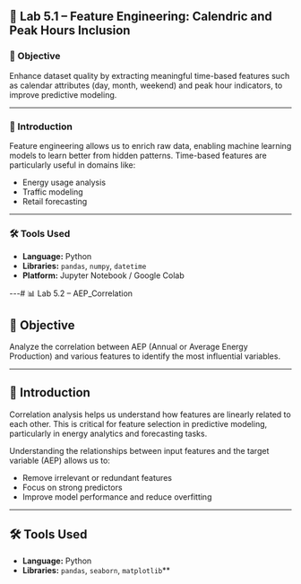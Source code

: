 ## 📌 Lab 5.1 – Feature Engineering: Calendric and Peak Hours Inclusion

### 🎯 Objective
Enhance dataset quality by extracting meaningful time-based features such as calendar attributes (day, month, weekend) and peak hour indicators, to improve predictive modeling.

---

### 📖 Introduction
Feature engineering allows us to enrich raw data, enabling machine learning models to learn better from hidden patterns. Time-based features are particularly useful in domains like:

- Energy usage analysis
- Traffic modeling
- Retail forecasting

---

### 🛠 Tools Used
- **Language:** Python  
- **Libraries:** `pandas`, `numpy`, `datetime`  
- **Platform:** Jupyter Notebook / Google Colab  

---# 📊 Lab 5.2 – AEP_Correlation

## 🎯 Objective
Analyze the correlation between AEP (Annual or Average Energy Production) and various features to identify the most influential variables.

---

## 📖 Introduction
Correlation analysis helps us understand how features are linearly related to each other. This is critical for feature selection in predictive modeling, particularly in energy analytics and forecasting tasks.

Understanding the relationships between input features and the target variable (AEP) allows us to:

- Remove irrelevant or redundant features  
- Focus on strong predictors  
- Improve model performance and reduce overfitting

---

## 🛠 Tools Used
- **Language:** Python  
- **Libraries:** `pandas`, `seaborn`, `matplotlib`**
